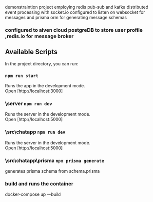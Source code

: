 demonstraintion project employing redis pub-sub and kafka distributed event processing with socket.io  configured to listen on websocket for messages and prisma orm for generating message schemas

### configured to aiven cloud postgreDB to store user profile ,redis.io for message broker

## Available Scripts

In the project directory, you can run:

### `npm run start`

Runs the app in the development mode.\
Open [http://localhost:3000]

### \server `npm run dev`

Runs the server in the development mode.\
Open [http://localhost:5000]

### \src\chatapp `npm run dev`

Runs the server in the development mode.\
Open [http://localhost:5000]

### \src\chatapp\prisma `npx prisma generate`

generates prisma schema from schema.prisma

### build and runs the container
docker-compose up --build


